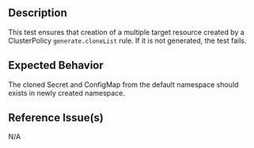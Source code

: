 ## Description

This test ensures that creation of a multiple target resource created by a ClusterPolicy `generate.cloneList` rule. If it is not generated, the test fails.

## Expected Behavior

The cloned Secret and ConfigMap from the default namespace should exists in newly created namespace.

## Reference Issue(s)

N/A